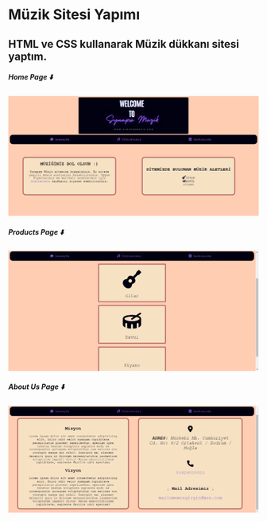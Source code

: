 # Müzik Sitesi Yapımı
## HTML ve CSS kullanarak Müzik dükkanı sitesi yaptım.
##### Home Page ⬇️
![Anasayfa](images/homepagess.png)
##### Products Page ⬇️
![Ürünler](images/productspagess.png)
##### About Us Page ⬇️
![Hakkımızda](images/aboutuspagess.png)